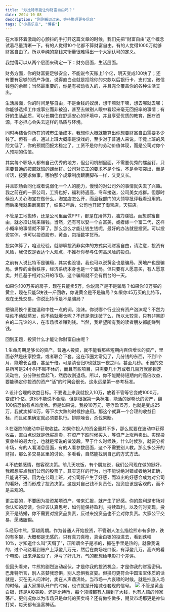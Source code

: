 ```yaml
---
title: "炒比特币能让你财富自由吗？"
date: 2024-10-08
description: "刚刚搬运过来，等待整理更多信息"
tags: ["小吴乐意", "博客"]
---
```


在大家怀着激动的心颤抖的手打开这篇文章的时候，我们先把“财富自由”这个概念试着尽量清晰一下。有的人觉得10个亿都不算财富自由，有的人觉得1000万就够财富自由了。所以单纯的拿钱来衡量很难得出一个大家认可的定义。

我觉得可以从两个层面来确定一下：财务层面，生活层面。

财务方面，你的财富要足够安全，不能说今天账上1个亿，明天变成100块了；还有要有足够的资产净值，说得直白点就是扣除你的欠款以后银行卡，支付宝，微信钱包的余额；当然最重要的，你是有被动收入的，并且完全覆盖你的各种生活支出。

生活层面，你的时间足够自由，不是金钱的奴隶，想干嘛就干嘛，想去哪就去哪；你能够选择工作或事业而非被迫，甚至去做别人眼中看起来毫无回报率的事情；有好的生活品质，可以长期住在舒适安心的环境中，并且享受优质的教育，医疗资源，不必担心会失去这样的品质与环境。

同时再结合你所在的城市生活成本，我想你大概就能算出你想要财富自由需要多少钱了。但有一点，通过上班大概率是没戏的，至少对于普通人来说。毕竟上班的风险太低了，你的预期回报太稳定了。工资不是你的劳动价值体现，而是公司对你个人预期的估值。

其实每个职场人都有自己优秀的地方，但公司机制里面，不需要优秀的螺丝钉，只需要普通的按部就班的螺丝钉。公司对员工的要求不是个性，不是单项突出，而是听话，按要求做事，哪怕那个规章制度跟裹脚布一样，又臭又长。

并且职场会同化或者说弱化一个人的能力，慢慢的对公司外的事情就失去了兴趣。我之前在的一家公司，工资也好，福利待遇高，专车接送，公司美女成群。但那时候没人关心淘宝在做什么，淘宝店怎么开，而且我部门的大领导批评我看没用的。而后来我就果断离职了，结果3年后，公司也开起了淘宝店，天猫店。

不管是工地搬砖，还是公司里面做PPT，都是在用体力，脑力赚钱。而想财富自由，就必须让钱来赚钱。当然，还有可以娶一个白富美，或者嫁一个富二代，这样小概率的事情就不算了。那么怎么才能让钱生钱呢，最好的办法就是投资。可以投资实体，也可以投资股市，黄金，包括数字货币。

投实体算了，咱没经验。就聊聊投资非实体的方式实现财富自由，请注意，投资有风险，我仅仅是表达个人观点，不推荐你参与任何高风险的投资。

之前有人说比特币是骗局，其实也没错，我也可以说黄金也是骗局，房地产也是骗局。世界的金融秩序，经济系统本身也是一个骗局。但只要有人愿意买，有人愿意卖，并且基于相对公开的市场，这个骗局就不会有倒台的一天。

如果你100万买的房子，现在只能卖5万，你说房产是不是骗局？如果你10万买的黄金，现在只能5块钱一斤回收，你说黄金是不是骗局？如果你45万买的比特币，现在无处交易，你说比特币是不是骗局？

把骗局换个更加温和中性一点的词，泡沫。你说哪个行业没有资产泡沫呢？不然为啥动不动就蒸发，动不动就爆仓呢？不还是泡沫破了么，所以太较真，只有非黑即白的二元论的人，在市场很难赚到钱。当然，我希望所有我的读者朋友都能赚到钱。

回到正题，投资什么才能让你财富自由呢？

1.生命周期足够长的资产。普通人投资，就不能看那些短期内百倍增长的资产，里面必然是庄家控盘，或者联合下套。这在币圈太常见了，几分钱的东西，不到1个月，能增长百倍，甚至千倍。可是清仓归0也就是一夜之间，甚至几秒。币圈的交易所可是24小时不眠不休的，而且有些项目，只需要几十万或者几百万就能锁定流动性，分分钟拉盘起飞，然后收割退场。所以，你不能期待短期内的高倍收益，要能确定你投资的资产“活”的时间会很长。这永远是第一参考标准。

2.设计合理的收益目标。不要说上来我就投入10万，放着不管等它变成1000万，变成1个亿。这也不能说不合理，但是根据第一条标准，能活的足够长的资产，翻100倍恐怕有点难度哈。但是如果说，我投10万元，等浮盈15万，也就是变成25万，我就卖掉10万，等下次大跌的时候抄底用。那这个就算一个合理的收益目标，而且如果确定就必须要执行。排除噪音，杀伐果断。

3.在涨跌的波动中获取收益。如果你投入的资金量并不多，那么就要在波动中获得收益，直白点说就是低买高卖，在资产下跌时候买入，等资产上涨再卖出。实现投资收益的最大化，也就是常说的做波段。至于什么时候跌，什么时候涨，就要分析市场，有的人看消息层面，有的人看参数层面，这个不需要别人教。那么多公开的财报，那么多交易区里的讨论，多看看，自然能找到自己的方式方法。

4.不依赖感情，做客观决策。前几天吃饭，有个朋友说，我们公司现在做的挺好，我都想买点我们公司的股票了。其实这样的行为，也不能说绝对错或者绝对正确，只能说不妥。因为在公司上班，对公司好产生了好感，而溢出的好感会成为对公司的看好，进而形成了投资决策。这是对自己钱不负责任，投资应该是客观的，而不是主观的。

更主要的，不要因为投资某项资产，带来汇报，就产生了好感。你的盈利是市场对你认知的反馈，你应该认真思考，如何能保持盈利，持续盈利，以及何时变现。投资不是结婚，你不需要对投资品负责，反过来投资品也不会对你负责。大家公平交易，愿赌服输。

5.经历牛熊，穿越周期。作为普通人开始投资，不管别人怎么描绘熊市有多惨，跌的有多狠，大概都是无感的。只有真刀真枪，真金白银的投进去，看到跌幅10%，才知道什么叫“天塌了”，正所谓金子是凉的，抓在手里是热的。就像我说的，过个马路看到账户上浮盈几万元，然后在商场吃口饭，有浮盈几万。高兴的看个电影，出来浮盈没了，浮亏了好几万，气的都想给电影打个差评。

但回头看来，牛熊的剧烈波动起伏，才是你我的投资机会，才是你我的财富密码。巴菲特所言，别人贪婪我恐惧，别人恐惧我贪婪。但换句更符合中国宝宝体质的话就是，买在无人问津时，卖在人声鼎沸处。当市场一片哀嚎的时候，就是抄底入场的时候，当大家排队开户的时候，也许就是开始减仓套现的信号。
![](https://blog.xiaowuleyi.com/content/uploadfile/202410/9fb51728357345.webp)
不管是黄金白银，还是A股美股，还是比特币，每个领域都有人赚到了大钱，也有人赔的倾家荡产。更何况你以为市场只是单纯的买卖吗？还有做空做多，期货市场那更是神仙打架，每天都有造富神话。
